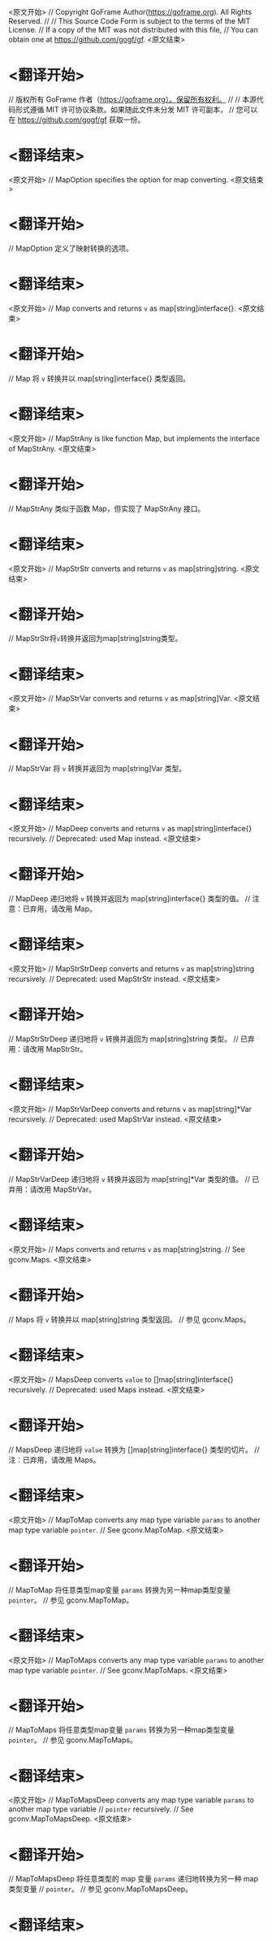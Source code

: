 
<原文开始>
// Copyright GoFrame Author(https://goframe.org). All Rights Reserved.
//
// This Source Code Form is subject to the terms of the MIT License.
// If a copy of the MIT was not distributed with this file,
// You can obtain one at https://github.com/gogf/gf.
<原文结束>

# <翻译开始>
// 版权所有 GoFrame 作者（https://goframe.org）。保留所有权利。
//
// 本源代码形式遵循 MIT 许可协议条款。如果随此文件未分发 MIT 许可副本，
// 您可以在 https://github.com/gogf/gf 获取一份。
# <翻译结束>


<原文开始>
// MapOption specifies the option for map converting.
<原文结束>

# <翻译开始>
// MapOption 定义了映射转换的选项。
# <翻译结束>


<原文开始>
// Map converts and returns `v` as map[string]interface{}.
<原文结束>

# <翻译开始>
// Map 将 `v` 转换并以 map[string]interface{} 类型返回。
# <翻译结束>


<原文开始>
// MapStrAny is like function Map, but implements the interface of MapStrAny.
<原文结束>

# <翻译开始>
// MapStrAny 类似于函数 Map，但实现了 MapStrAny 接口。
# <翻译结束>


<原文开始>
// MapStrStr converts and returns `v` as map[string]string.
<原文结束>

# <翻译开始>
// MapStrStr将`v`转换并返回为map[string]string类型。
# <翻译结束>


<原文开始>
// MapStrVar converts and returns `v` as map[string]Var.
<原文结束>

# <翻译开始>
// MapStrVar 将 `v` 转换并返回为 map[string]Var 类型。
# <翻译结束>


<原文开始>
// MapDeep converts and returns `v` as map[string]interface{} recursively.
// Deprecated: used Map instead.
<原文结束>

# <翻译开始>
// MapDeep 递归地将 `v` 转换并返回为 map[string]interface{} 类型的值。
// 注意：已弃用，请改用 Map。
# <翻译结束>


<原文开始>
// MapStrStrDeep converts and returns `v` as map[string]string recursively.
// Deprecated: used MapStrStr instead.
<原文结束>

# <翻译开始>
// MapStrStrDeep 递归地将 `v` 转换并返回为 map[string]string 类型。
// 已弃用：请改用 MapStrStr。
# <翻译结束>


<原文开始>
// MapStrVarDeep converts and returns `v` as map[string]*Var recursively.
// Deprecated: used MapStrVar instead.
<原文结束>

# <翻译开始>
// MapStrVarDeep 递归地将 `v` 转换并返回为 map[string]*Var 类型的值。
// 已弃用：请改用 MapStrVar。
# <翻译结束>


<原文开始>
// Maps converts and returns `v` as map[string]string.
// See gconv.Maps.
<原文结束>

# <翻译开始>
// Maps 将 `v` 转换并以 map[string]string 类型返回。
// 参见 gconv.Maps。
# <翻译结束>


<原文开始>
// MapsDeep converts `value` to []map[string]interface{} recursively.
// Deprecated: used Maps instead.
<原文结束>

# <翻译开始>
// MapsDeep 递归地将 `value` 转换为 []map[string]interface{} 类型的切片。
// 注：已弃用，请改用 Maps。
# <翻译结束>


<原文开始>
// MapToMap converts any map type variable `params` to another map type variable `pointer`.
// See gconv.MapToMap.
<原文结束>

# <翻译开始>
// MapToMap 将任意类型map变量 `params` 转换为另一种map类型变量 `pointer`。
// 参见 gconv.MapToMap。
# <翻译结束>


<原文开始>
// MapToMaps converts any map type variable `params` to another map type variable `pointer`.
// See gconv.MapToMaps.
<原文结束>

# <翻译开始>
// MapToMaps 将任意类型map变量 `params` 转换为另一种map类型变量 `pointer`。
// 参见 gconv.MapToMaps。
# <翻译结束>


<原文开始>
// MapToMapsDeep converts any map type variable `params` to another map type variable
// `pointer` recursively.
// See gconv.MapToMapsDeep.
<原文结束>

# <翻译开始>
// MapToMapsDeep 将任意类型的 map 变量 `params` 递归地转换为另一种 map 类型变量
// `pointer`。
// 参见 gconv.MapToMapsDeep。
# <翻译结束>

